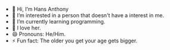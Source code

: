 - 👋 Hi, I’m Hans Anthony
- 👀 I’m interested in a person that doesn't have a interest in me.
- 🌱 I’m currently learning programming.
- 💞️ I love her.
- 😄 Pronouns: He/Him.
- ⚡ Fun fact: The older you get your age gets bigger.
